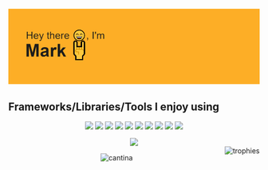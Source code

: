<p align="center">
  <img alt="banner" src="./assets/banner.png"</img>
</p>

## Frameworks/Libraries/Tools I enjoy using

<p align="center">  
  <img  src="https://readme-components.vercel.app/api?component=logo&logo=react&animation=spin&fill=000000&textfill=fdae26&svgfill=15d8fe">  
  <img  src="https://readme-components.vercel.app/api?component=logo&logo=typescript&fill=000000&textfill=fdae26&svgfill=2d79c7">
  <img  src="https://readme-components.vercel.app/api?component=logo&logo=next.js&fill=000000&textfill=fdae26&svgfill=ffffff">
  <!--- <img  src="https://readme-components.vercel.app/api?component=logo&logo=three.js&fill=000000&textfill=fdae26&svgfill=ffffff"> --->
  <!--- <img  src="https://readme-components.vercel.app/api?component=logo&logo=vite&fill=000000&textfill=fdae26&svgfill=646cff">  --->
  <img  src="https://readme-components.vercel.app/api?component=logo&logo=python&animation=spin&fill=000000&textfill=fdae26&svgfill=3776AB">
  <img  src="https://readme-components.vercel.app/api?component=logo&logo=flask&fill=000000&textfill=fdae26&svgfill=ffffff">
  <img  src="https://readme-components.vercel.app/api?component=logo&logo=firebase&fill=000000&textfill=fdae26&svgfill=ffca28">
  <img  src="https://readme-components.vercel.app/api?component=logo&logo=socket.io&fill=000000&textfill=fdae26&svgfill=ffffff&animation=spin">
  <img  src="https://readme-components.vercel.app/api?component=logo&logo=godotengine&fill=000000&textfill=fdae26&svgfill=478CBF&animation=spin">
  <img  src="https://readme-components.vercel.app/api?component=logo&logo=.net&fill=000000&textfill=fdae26&svgfill=512BD4">
  <img  src="https://readme-components.vercel.app/api?component=logo&logo=microsoftsqlserver&fill=000000&textfill=fdae26&svgfill=CC2927">
  <!--- <img  src="https://readme-components.vercel.app/api?component=logo&logo=express&fill=000000&textfill=fdae26&svgfill=ffffff"> --->
</p>

<div align='center'>
  <img align=top src='https://github-readme-stats.vercel.app/api/top-langs/?username=m-foskett&langs_count=8&layout=compact&theme=great-gatsby'  </img>
</div>

<img align='right' alt="trophies" src="https://github-profile-trophy.vercel.app/?username=m-foskett&theme=juicyfresh&margin-w=15&no-bg=true&title=Repositories,Commits,PullRequest,Issues" />

<p align="center">
  <img alt="cantina" width="125px" src="https://user-images.githubusercontent.com/39360732/233834356-c695028d-4d2e-45c4-9129-e9c6da40e207.gif" /img>
</p>

